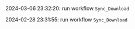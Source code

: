 2024-03-06 23:32:20: run workflow `Sync_Download` 

2024-02-28 23:31:55: run workflow `Sync_Download` 


